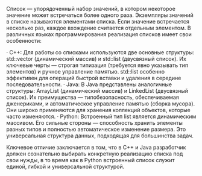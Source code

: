 Список — упорядоченный набор значений, в котором некоторое значение может встречаться более одного раза. Экземпляры значений в списке называются элементами списка. Если значение встречается несколько раз, каждое вхождение считается отдельным элементом.
В различных языках программирования реализация списков имеет свои особенности:

· C++: Для работы со списками используются две основные структуры: std::vector (динамический массив) и std::list (двусвязный список). Их ключевые черты — строгая типизация (требуется явно указывать тип элементов) и ручное управление памятью. std::list особенно эффективен для операций быстрой вставки и удаления в середине последовательности.
· Java: В Java представлены аналогичные структуры: ArrayList (динамический массив) и LinkedList (двусвязный список). Их преимущества — типобезопасность, обеспечиваемая дженериками, и автоматическое управление памятью (сборка мусора). Они широко применяются для хранения коллекций объектов, которые часто изменяются.
· Python: Встроенный тип list является динамическим массивом. Его сильные стороны — способность хранить элементы разных типов и полностью автоматическое изменение размера. Это универсальная структура данных, подходящая для большинства задач.

Ключевое отличие заключается в том, что в C++ и Java разработчик должен сознательно выбирать конкретную реализацию списка под свои нужды, в то время как в Python встроенный список служит единой, гибкой и универсальной структурой.
